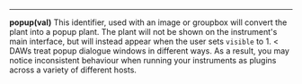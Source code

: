 <a name="popup"><h3 style="padding-top: 40px; margin-top: 40px;"></h3></a>
_____________________________
**popup(val)** This identifier, used with an image or groupbox will convert the plant into a popup plant. The plant will not be shown on the instrument's main interface, but will instead appear when the user sets `visible` to 1.
< DAWs treat popup dialogue windows in different ways. As a result, you may notice inconsistent behaviour when running your instruments as plugins across a variety of different hosts.  
